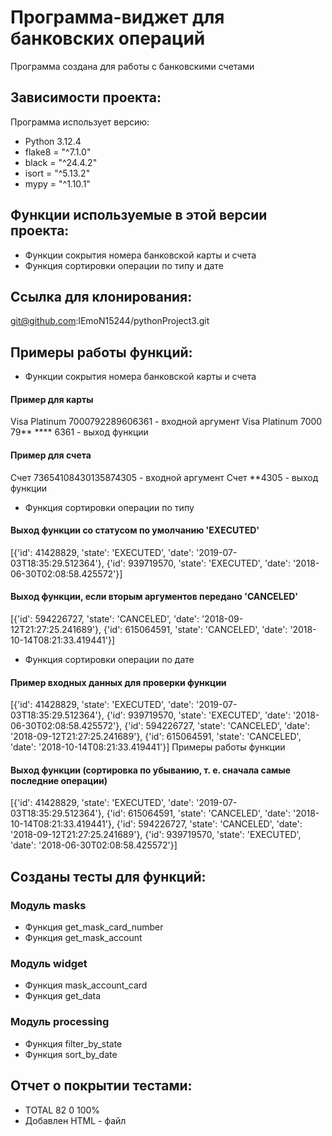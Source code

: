# Программа-виджет для банковских операций

Программа создана для работы с банковскими счетами

## Зависимости проекта:
Программа использует версию:
+ Python 3.12.4
+ flake8 = "^7.1.0"
+ black = "^24.4.2"
+ isort = "^5.13.2"
+ mypy = "^1.10.1"
## Функции используемые в этой версии проекта:
+ Функции сокрытия номера банковской карты и счета
+ Функция сортировки операции по  типу и дате

## Ссылка для клонирования:
git@github.com:lEmoN15244/pythonProject3.git

##  Примеры работы функций:
+ Функции сокрытия номера банковской карты и счета
#### Пример для карты
Visa Platinum 7000792289606361  - входной аргумент
Visa Platinum 7000 79** **** 6361  - выход функции

#### Пример для счета
Счет 73654108430135874305  - входной аргумент
Счет **4305  - выход функции

+ Функция сортировки операции по  типу
#### Выход функции со статусом по умолчанию 'EXECUTED'
[{'id': 41428829, 'state': 'EXECUTED', 'date': '2019-07-03T18:35:29.512364'}, {'id': 939719570, 'state': 'EXECUTED', 'date': '2018-06-30T02:08:58.425572'}]

#### Выход функции, если вторым аргументов передано 'CANCELED'
[{'id': 594226727, 'state': 'CANCELED', 'date': '2018-09-12T21:27:25.241689'}, {'id': 615064591, 'state': 'CANCELED', 'date': '2018-10-14T08:21:33.419441'}]

+ Функция сортировки операции по дате
#### Пример входных данных для проверки функции
[{'id': 41428829, 'state': 'EXECUTED', 'date': '2019-07-03T18:35:29.512364'}, {'id': 939719570, 'state': 'EXECUTED', 'date': '2018-06-30T02:08:58.425572'}, {'id': 594226727, 'state': 'CANCELED', 'date': '2018-09-12T21:27:25.241689'}, {'id': 615064591, 'state': 'CANCELED', 'date': '2018-10-14T08:21:33.419441'}]
Примеры работы функции
#### Выход функции (сортировка по убыванию, т. е. сначала самые последние операции)
[{'id': 41428829, 'state': 'EXECUTED', 'date': '2019-07-03T18:35:29.512364'}, {'id': 615064591, 'state': 'CANCELED', 'date': '2018-10-14T08:21:33.419441'}, {'id': 594226727, 'state': 'CANCELED', 'date': '2018-09-12T21:27:25.241689'}, {'id': 939719570, 'state': 'EXECUTED', 'date': '2018-06-30T02:08:58.425572'}]

## Созданы тесты для функций:
### Модуль masks
+ Функция get_mask_card_number
+ Функция get_mask_account
### Модуль widget
+ Функция mask_account_card
+ Функция get_data
### Модуль processing
+ Функция filter_by_state
+ Функция sort_by_date

## Отчет о покрытии тестами:
- TOTAL                         82      0   100%
- Добавлен HTML - файл

